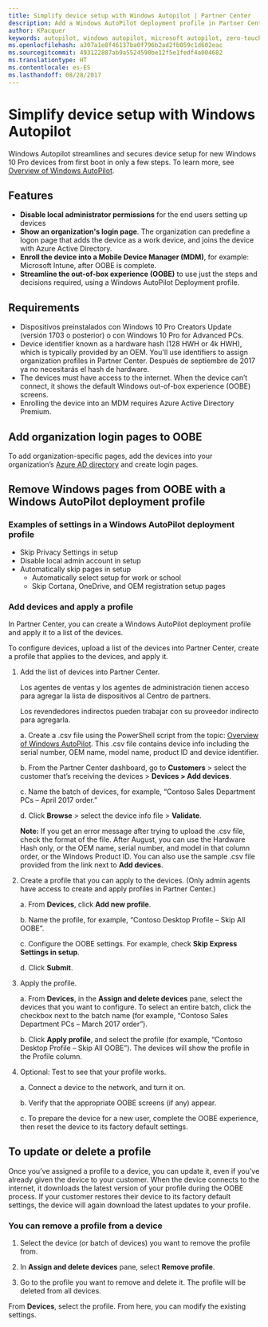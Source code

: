 ```yaml
---
title: Simplify device setup with Windows Autopilot | Partner Center
description: Add a Windows AutoPilot deployment profile in Partner Center to simplify device setup with Windows Autopilot
author: KPacquer
keywords: autopilot, windows autopilot, microsoft autopilot, zero-touch deployment, oobe, login screens
ms.openlocfilehash: a307a1e8f46137ba0f796b2ad2fb059c1d602eac
ms.sourcegitcommit: 493122887ab9a5524590be12f5e1fedf4a004682
ms.translationtype: HT
ms.contentlocale: es-ES
ms.lasthandoff: 08/28/2017
---
```

# <a name="simplify-device-setup-with-windows-autopilot"></a>Simplify device setup with Windows Autopilot 

Windows Autopilot streamlines and secures device setup for new Windows 10 Pro devices from first boot in only a few steps. To learn more, see [Overview of Windows AutoPilot](https://docs.microsoft.com/windows/deployment/windows-10-auto-pilot).

## <a name="features"></a>Features

*  **Disable local administrator permissions** for the end users setting up devices
*  **Show an organization's login page**. The organization can predefine a logon page that adds the device as a work device, and joins the device with Azure Active Directory.
*  **Enroll the device into a Mobile Device Manager (MDM)**, for example: Microsoft Intune, after OOBE is complete.
*  **Streamline the out-of-box experience (OOBE)** to use just the steps and decisions required, using a Windows AutoPilot Deployment profile. 

## <a name="requirements"></a>Requirements

*  Dispositivos preinstalados con Windows 10 Pro Creators Update (versión 1703 o posterior) o con Windows 10 Pro for Advanced PCs.
*  Device identifier known as a hardware hash (128 HWH or 4k HWH), which is typically provided by an OEM. You'll use identifiers to assign organization profiles in Partner Center. Después de septiembre de 2017 ya no necesitarás el hash de hardware. 
*  The devices must have access to the internet. When the device can’t connect, it shows the default Windows out-of-box experience (OOBE) screens.
*  Enrolling the device into an MDM requires Azure Active Directory Premium.

## <a name="add-organization-login-pages-to-oobe"></a>Add organization login pages to OOBE

To add organization-specific pages, add the devices into your organization’s [Azure AD directory](https://go.microsoft.com/fwlink/?linkid=848958) and create login pages.


## <a name="remove-windows-pages-from-oobe-with-a-windows-autopilot-deployment-profile"></a>Remove Windows pages from OOBE with a Windows AutoPilot deployment profile

### <a name="examples-of-settings-in-a-windows-autopilot-deployment-profile"></a>Examples of settings in a Windows AutoPilot deployment profile
*  Skip Privacy Settings in setup
*  Disable local admin account in setup
*  Automatically skip pages in setup
   *  Automatically select setup for work or school
   *  Skip Cortana, OneDrive, and OEM registration setup pages

### <a name="add-devices-and-apply-a-profile"></a>Add devices and apply a profile

In Partner Center, you can create a Windows AutoPilot deployment profile and apply it to a list of the devices.

To configure devices, upload a list of the devices into Partner Center, create a profile that applies to the devices, and apply it.

1.  Add the list of devices into Partner Center.

    Los agentes de ventas y los agentes de administración tienen acceso para agregar la lista de dispositivos al Centro de partners.
    
    Los revendedores indirectos pueden trabajar con su proveedor indirecto para agregarla.

    a.  Create a .csv file using the PowerShell script from the topic: [Overview of Windows AutoPilot](https://docs.microsoft.com/windows/deployment/windows-10-auto-pilot). This .csv file contains device info including the serial number, OEM name, model name, product ID and device identifier. 

    b.  From the Partner Center dashboard, go to **Customers** > select the customer that’s receiving the devices > **Devices > Add devices**.

    c.  Name the batch of devices, for example, “Contoso Sales Department PCs – April 2017 order.” 

    d.  Click **Browse** > select the device info file > **Validate**.

    **Note:** If you get an error message after trying to upload the .csv file, check the format of the file. After August, you can use the Hardware Hash only, or the OEM name, serial number, and model in that column order, or the Windows Product ID. You can also use the sample .csv file provided from the link next to **Add devices**.

2.  Create a profile that you can apply to the devices. (Only admin agents have access to create and apply profiles in Partner Center.)

    a.  From **Devices**, click **Add new profile**.

    b.  Name the profile, for example, “Contoso Desktop Profile – Skip All OOBE”.

    c.  Configure the OOBE settings. For example, check **Skip Express Settings in setup**.

    d.  Click **Submit**.

3.  Apply the profile.

    a.  From **Devices**, in the **Assign and delete devices** pane, select the devices that you want to configure. To select an entire batch, click the checkbox next to the batch name (for example, “Contoso Sales Department PCs – March 2017 order”).

    b.  Click **Apply profile**, and select the profile (for example, “Contoso Desktop Profile – Skip All OOBE”). The devices will show the profile in the Profile column.

4.  Optional: Test to see that your profile works.

    a.  Connect a device to the network, and turn it on.

    b.  Verify that the appropriate OOBE screens (if any) appear.

    c.  To prepare the device for a new user, complete the OOBE experience, then reset the device to its factory default settings.


## <a name="to-update-or-delete-a-profile"></a>To update or delete a profile 

Once you’ve assigned a profile to a device, you can update it, even if you’ve already given the device to your customer. When the device connects to the internet, it downloads the latest version of your profile during the OOBE process. If your customer restores their device to its factory default settings, the device will again download the latest updates to your profile. 

### <a name="you-can-remove-a-profile-from-a-device"></a>You can remove a profile from a device
1. Select the device (or batch of devices) you want to remove the profile from. 

2. In **Assign and delete devices** pane, select **Remove profile**.

3. Go to the profile you want to remove and delete it. The profile will be deleted from all devices.

From **Devices**, select the profile. From here, you can modify the existing settings.

